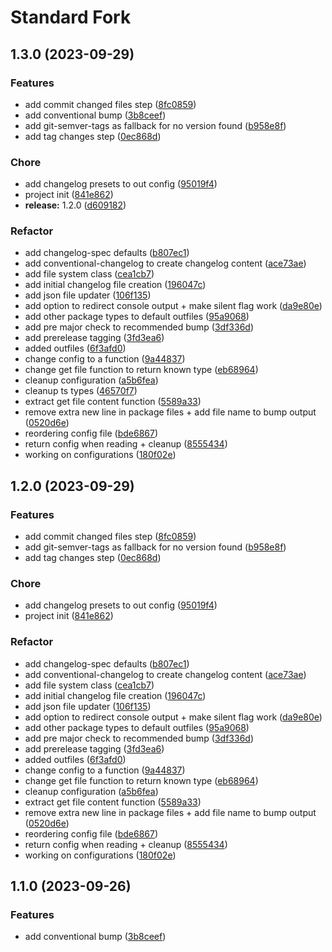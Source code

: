 # Standard Fork

## 1.3.0 (2023-09-29)


### Features

* add commit changed files step ([8fc0859](https://github.com/eglavin/standard-fork/commit/8fc08594b93b3011ba8139f8245ebc88ff2c5707))
* add conventional bump ([3b8ceef](https://github.com/eglavin/standard-fork/commit/3b8ceef27baced317d6d7375dc3dfc2e6b0a58b0))
* add git-semver-tags as fallback for no version found ([b958e8f](https://github.com/eglavin/standard-fork/commit/b958e8f5584142a3aafe4b2d75c97234eaa7d422))
* add tag changes step ([0ec868d](https://github.com/eglavin/standard-fork/commit/0ec868d9dde1a438a07dba31accd322ac016f83c))


### Chore

* add changelog presets to out config ([95019f4](https://github.com/eglavin/standard-fork/commit/95019f4f90babb8c388d83c1a888939377a1f57f))
* project init ([841e862](https://github.com/eglavin/standard-fork/commit/841e862cdc00863aaddd8668ea2daf088dcd0866))
* **release:** 1.2.0 ([d609182](https://github.com/eglavin/standard-fork/commit/d609182dab849bc3991dbe9dc46b9ac4dbfb5c05))


### Refactor

* add changelog-spec defaults ([b807ec1](https://github.com/eglavin/standard-fork/commit/b807ec1c1d45b125932db59d3c7fe269c609989d))
* add conventional-changelog to create changelog content ([ace73ae](https://github.com/eglavin/standard-fork/commit/ace73aeb6203e76ca6599175bb1878bb04375040))
* add file system class ([cea1cb7](https://github.com/eglavin/standard-fork/commit/cea1cb7280370b6e2474810f2a9e2dfa70e2e190))
* add initial changelog file creation ([196047c](https://github.com/eglavin/standard-fork/commit/196047c8892b770073a5425f7ce6ae181a46a48a))
* add json file updater ([106f135](https://github.com/eglavin/standard-fork/commit/106f135bb695d724498fdc40e75ae4f23b53b875))
* add option to redirect console output + make silent flag work ([da9e80e](https://github.com/eglavin/standard-fork/commit/da9e80ed21538b25e33b2e08fd63e5e6d97e774e))
* add other package types to default outfiles ([95a9068](https://github.com/eglavin/standard-fork/commit/95a9068a3958137bafb2a57b7505dfcb81e1b9dc))
* add pre major check to recommended bump ([3df336d](https://github.com/eglavin/standard-fork/commit/3df336dd59d751b8c85141e4fd1c3de66f3e4ac6))
* add prerelease tagging ([3fd3ea6](https://github.com/eglavin/standard-fork/commit/3fd3ea6f780ab3d04c26e4ed71bfe4def393e7b7))
* added outfiles ([6f3afd0](https://github.com/eglavin/standard-fork/commit/6f3afd08261320baf7317f6f52681b6d7939fb86))
* change config to a function ([9a44837](https://github.com/eglavin/standard-fork/commit/9a448376b3375bf058708df22d6900fdcd010534))
* change get file function to return known type ([eb68964](https://github.com/eglavin/standard-fork/commit/eb6896439b21ab9c64b4e40a19fdc63b75ff9f48))
* cleanup configuration ([a5b6fea](https://github.com/eglavin/standard-fork/commit/a5b6feaa18f8e429df01fc169e66f47db88025ef))
* cleanup ts types ([46570f7](https://github.com/eglavin/standard-fork/commit/46570f74f65a256ac4b9fc2e79c4db075ac53973))
* extract get file content function ([5589a33](https://github.com/eglavin/standard-fork/commit/5589a3335065cc503272a4b3ef475b66564bc923))
* remove extra new line in package files + add file name to bump output ([0520d6e](https://github.com/eglavin/standard-fork/commit/0520d6e9ccaca4c6571b89834e2483d78bf0af40))
* reordering config file ([bde6867](https://github.com/eglavin/standard-fork/commit/bde68676733430985728ab11a5735e6c14249feb))
* return config when reading + cleanup ([8555434](https://github.com/eglavin/standard-fork/commit/85554343a4f26d7b2cad3fe80e449b7943040160))
* working on configurations ([180f02e](https://github.com/eglavin/standard-fork/commit/180f02ee2f884adbfd17a586e8f1de0c1e3a09b7))


## 1.2.0 (2023-09-29)


### Features

* add commit changed files step ([8fc0859](https://github.com/eglavin/standard-fork/commit/8fc08594b93b3011ba8139f8245ebc88ff2c5707))
* add git-semver-tags as fallback for no version found ([b958e8f](https://github.com/eglavin/standard-fork/commit/b958e8f5584142a3aafe4b2d75c97234eaa7d422))
* add tag changes step ([0ec868d](https://github.com/eglavin/standard-fork/commit/0ec868d9dde1a438a07dba31accd322ac016f83c))


### Chore

* add changelog presets to out config ([95019f4](https://github.com/eglavin/standard-fork/commit/95019f4f90babb8c388d83c1a888939377a1f57f))
* project init ([841e862](https://github.com/eglavin/standard-fork/commit/841e862cdc00863aaddd8668ea2daf088dcd0866))


### Refactor

* add changelog-spec defaults ([b807ec1](https://github.com/eglavin/standard-fork/commit/b807ec1c1d45b125932db59d3c7fe269c609989d))
* add conventional-changelog to create changelog content ([ace73ae](https://github.com/eglavin/standard-fork/commit/ace73aeb6203e76ca6599175bb1878bb04375040))
* add file system class ([cea1cb7](https://github.com/eglavin/standard-fork/commit/cea1cb7280370b6e2474810f2a9e2dfa70e2e190))
* add initial changelog file creation ([196047c](https://github.com/eglavin/standard-fork/commit/196047c8892b770073a5425f7ce6ae181a46a48a))
* add json file updater ([106f135](https://github.com/eglavin/standard-fork/commit/106f135bb695d724498fdc40e75ae4f23b53b875))
* add option to redirect console output + make silent flag work ([da9e80e](https://github.com/eglavin/standard-fork/commit/da9e80ed21538b25e33b2e08fd63e5e6d97e774e))
* add other package types to default outfiles ([95a9068](https://github.com/eglavin/standard-fork/commit/95a9068a3958137bafb2a57b7505dfcb81e1b9dc))
* add pre major check to recommended bump ([3df336d](https://github.com/eglavin/standard-fork/commit/3df336dd59d751b8c85141e4fd1c3de66f3e4ac6))
* add prerelease tagging ([3fd3ea6](https://github.com/eglavin/standard-fork/commit/3fd3ea6f780ab3d04c26e4ed71bfe4def393e7b7))
* added outfiles ([6f3afd0](https://github.com/eglavin/standard-fork/commit/6f3afd08261320baf7317f6f52681b6d7939fb86))
* change config to a function ([9a44837](https://github.com/eglavin/standard-fork/commit/9a448376b3375bf058708df22d6900fdcd010534))
* change get file function to return known type ([eb68964](https://github.com/eglavin/standard-fork/commit/eb6896439b21ab9c64b4e40a19fdc63b75ff9f48))
* cleanup configuration ([a5b6fea](https://github.com/eglavin/standard-fork/commit/a5b6feaa18f8e429df01fc169e66f47db88025ef))
* extract get file content function ([5589a33](https://github.com/eglavin/standard-fork/commit/5589a3335065cc503272a4b3ef475b66564bc923))
* remove extra new line in package files + add file name to bump output ([0520d6e](https://github.com/eglavin/standard-fork/commit/0520d6e9ccaca4c6571b89834e2483d78bf0af40))
* reordering config file ([bde6867](https://github.com/eglavin/standard-fork/commit/bde68676733430985728ab11a5735e6c14249feb))
* return config when reading + cleanup ([8555434](https://github.com/eglavin/standard-fork/commit/85554343a4f26d7b2cad3fe80e449b7943040160))
* working on configurations ([180f02e](https://github.com/eglavin/standard-fork/commit/180f02ee2f884adbfd17a586e8f1de0c1e3a09b7))


## 1.1.0 (2023-09-26)


### Features

* add conventional bump ([3b8ceef](https://github.com/eglavin/standard-fork/commit/3b8ceef27baced317d6d7375dc3dfc2e6b0a58b0))


